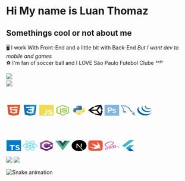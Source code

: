# Hi My name is Luan Thomaz

## Somethings cool or not about me 

🖥️ I work With Front-End and a little bit with Back-End _But I want dev to mobile and games_<br>
⚽ I'm fan of soccer ball and I LOVE São Paulo Futebol Clube _ˢᵖᶠᶜ_<br>
 <div>
  <a href="https://github.com/Thomazl"></a>
  <img height="180em" src="https://github-readme-stats.vercel.app/api?username=Thomazl&show_icons=true&theme=react&include_all_commits=true&count_private=true"/><br>
  <img height="180em" src="https://github-readme-stats.vercel.app/api/top-langs/?username=Thomazl&theme=react"/>
</div>

##

<div style="display: inline_block"><br>
    <img align="center" alt="Icon-Luan-HTML" height="30" width="40" src="https://raw.githubusercontent.com/devicons/devicon/master/icons/html5/html5-original.svg">
    <img align="center" alt="Icon-Luan-CSS" height="30" width="40" src="https://raw.githubusercontent.com/devicons/devicon/master/icons/css3/css3-original.svg">
    <img align="center" alt="Icon-Luan-Js" height="30" width="40" src="https://raw.githubusercontent.com/devicons/devicon/master/icons/javascript/javascript-plain.svg">
    <img align="center" alt="Icon-Luan-NodeJS" height="30" width="40" src="https://raw.githubusercontent.com/devicons/devicon/master/icons/nodejs/nodejs-original.svg">
    <img align="center" alt="Icon-Luan-Python" height="30" width="40" src="https://raw.githubusercontent.com/devicons/devicon/master/icons/python/python-original.svg">
    <img align="center" alt="Icon-Luan-Unity" height="30" width="40" src="https://raw.githubusercontent.com/devicons/devicon/master/icons/unity/unity-original.svg">
    <img align="center" alt="Icon-Luan-Photoshop" height="30" width="40" src="https://raw.githubusercontent.com/devicons/devicon/master/icons/photoshop/photoshop-plain.svg">
    <img align="center" alt="Icon-Luan-MySQL" height="30" width="40" src="https://raw.githubusercontent.com/devicons/devicon/master/icons/mysql/mysql-original.svg">
    <img align="center" height="30" width="40" src="https://raw.githubusercontent.com/devicons/devicon/master/icons/jquery/jquery-original.svg">
</div>

##

<span style=" font-size: 18px; color: #ffffff;">In a future not so far away...</span><br>
<div style=" display: inline-block;">
    <img align="center" alt="Icon-Luan-Ts" height="30" width="40" src="https://raw.githubusercontent.com/devicons/devicon/master/icons/typescript/typescript-plain.svg">
    <img align="center" alt="Icon-Luan-React" height="30" width="40" src="https://raw.githubusercontent.com/devicons/devicon/master/icons/react/react-original.svg">
    <img align="center" alt="Icon-Luan-Csharp" height="30" width="40" src="https://raw.githubusercontent.com/devicons/devicon/master/icons/csharp/csharp-original.svg">
    <img align="center" alt="Icon-Luan-VueJS" height="30" width="40" src="https://raw.githubusercontent.com/devicons/devicon/master/icons/vuejs/vuejs-original.svg">
    <img align="center" alt="Icon-Luan-NextJS" height="30" width="40" src="https://raw.githubusercontent.com/devicons/devicon/master/icons/nextjs/nextjs-original.svg">
    <img align="center" alt="Icon-Luan-Swift" height="30" width="40" src="https://raw.githubusercontent.com/devicons/devicon/master/icons/swift/swift-original.svg">
    <img align="center" alt="Icon-Luan-Sass" height="30" width="40" src="https://raw.githubusercontent.com/devicons/devicon/master/icons/sass/sass-original.svg">
    <img align="center" alt="Icon-Luan-Flutter" height="30" width="40" src="https://raw.githubusercontent.com/devicons/devicon/master/icons/flutter/flutter-original.svg">
</div>
<footer style="margin-top: 15px;">
    <img src="https://img.shields.io/github/followers/Thomazl.svg?style=social&label=Follow&maxAge=2592000">
    <img src="https://img.shields.io/badge/Made%20with-Markdown-1f425f.svg">
</footer>



![Snake animation](https://github.com/Thomazl/Thomazl/blob/output/github-contribution-grid-snake.svg)
